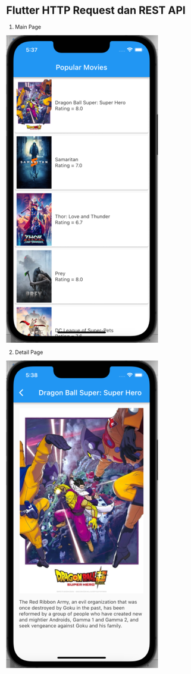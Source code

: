 # Flutter HTTP Request dan REST API

1. Main Page

![screenshot](images/01.png)

2. Detail Page

![screenshot](images/02.png)

